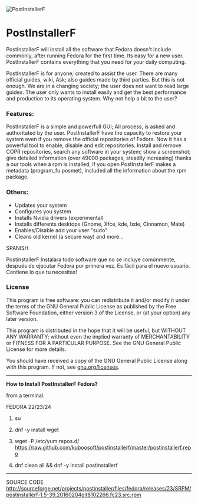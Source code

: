![PostInstallerF](http://s11.postimg.org/jlu00vccz/postintallerf3.png "https://sourceforge.net/projects/postinstaller/")


PostInstallerF
==============

PostInstallerF will install all the software that Fedora doesn't include commonly, after running Fedora for the first time. Its easy for a new user. PostInstallerF contains everything that you need for your daily computing. 

PostInstallerF is for anyone; created to assist the user. There are many official guides, wiki, Ask;  also guides made by third parties. But this is not enough. We are in a changing society; the user does not want to read large guides. The user only wants to install easily and get the best performance and production to its operating system. Why not help a bit to the user?

### Features:

PostInstallerF is a simple and powerfull GUI; All process, is asked and authoritated by the user. PostInstallerF have the capacity to restore your system even if you remove the official repositories of Fedora. Now it has a powerful tool to enable, disable and edit repositories. Install and remove COPR repositories, search any software in your system; show a screenshot; give detailed information (over 49000 packages, steadily increasing) thanks a our tools when a rpm is installed, if you open PostInstallerF makes a metadata (program_fu.posmet), included all the information about the rpm package.

### Others:
* Updates your system
* Configures you system
* Installs Nvidia drivers (experimental)
* Installs differents desktops (Gnome, Xfce, kde, lxde, Cinnamon, Mate)
* Enables/Disable add your user  "sudo"
* Cleans old kernel (a secure way)
and more...


SPANISH

PostinstallerF Instalara todo software que no se incluye comúnmente, después de ejecutar Fedora por primera vez. Es fácil para el nuevo usuario. Contiene lo que tu necesitas!


### License

This program is free software: you can redistribute it and/or modify it under the terms of the GNU General Public License as published by the Free Software Foundation, either version 3 of the License, or (at your option) any later version.

This program is distributed in the hope that it will be useful, but WITHOUT ANY WARRANTY; without even the implied warranty of MERCHANTABILITY or FITNESS FOR A PARTICULAR PURPOSE. See the GNU General Public License for more details.

You should have received a copy of the GNU General Public License along with this program.  If not, see [gnu.org/licenses](http://www.gnu.org/licenses/).


----------------------------------------------------
**How to Install PostInstallerF Fedora?**

from a terminal:


FEDORA 22/23/24

1) su

2) dnf -y install wget 

3) wget -P /etc/yum.repos.d/ https://raw.github.com/kuboosoft/postinstallerf/master/postinstallerf.repo

4) dnf clean all && dnf -y install postinstallerf


----------------------------------------------------
SOURCE CODE
http://sourceforge.net/projects/postinstaller/files/fedora/releases/23/SRPM/postinstallerf-1.5-39.20160204git8102266.fc23.src.rpm

